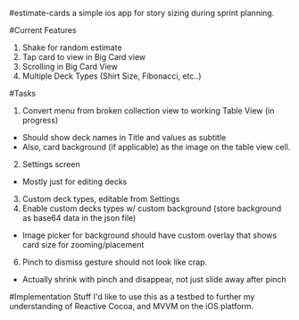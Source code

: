 #estimate-cards
a simple ios app for story sizing during sprint planning.

#Current Features

1. Shake for random estimate
2. Tap card to view in Big Card view
3. Scrolling in Big Card View
4. Multiple Deck Types (Shirt Size, Fibonacci, etc..)

#Tasks
1. Convert menu from broken collection view to working Table View (in progress)
  - Should show deck names in Title and values as subtitle
  - Also, card background (if applicable) as the image on the table view cell.
2. Settings screen
  - Mostly just for editing decks
3. Custom deck types, editable from Settings
4. Enable custom decks types w/ custom background (store background as base64 data in the json file)
  - Image picker for background should have custom overlay that shows card size for zooming/placement
6. Pinch to dismiss gesture should not look like crap.
  - Actually shrink with pinch and disappear, not just slide away after pinch

#Implementation Stuff
I'd like to use this as a testbed to further my understanding of Reactive Cocoa, and MVVM on the iOS platform.
